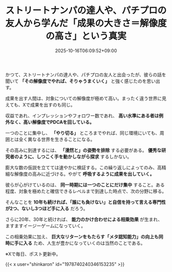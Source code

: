 ﻿---
title: "ストリートナンパの達人や、パチプロの友人から学んだ「成果の大きさ＝解像度の高さ」という真実"
date: 2025-10-16T06:09:52+09:00
draft: false
---

かつて、ストリートナンパの達人や、パチプロの友人と出会ったが、彼らの話を聞いて **「その解像度でやれば、そりゃうまくいく」** と強く感じたのを思い出す。

成果を出す人間は、対象についての解像度が極めて高い。まったく違う世界に見えても、Xで成果を出すのも同じ。

収益であれ、インプレッションやフォロワー数であれ、 **高い水準にある者は例外なく、高い解像度でPDCAを回している。**



一つのことに集中し、 **「やり切る」** ところまでやれば、同じ環境にいても、周囲とは全く異なる世界を生きることになる。

その高みに到達するには、 **「漫然と」の姿勢を排除** する必要がある。 **優秀な研究者のように、しつこく手を動かしながら探求** するしかない。

膨大な数の仮説を立てては速やかに検証する。この繰り返しによってのみ、高精細な解像度の高みに近づける。やがて **呼吸するように成果を出していく。**



彼らが心がけているのは、 **同一時期には一つのことにだけ集中** すること。ある程度、対象を極めたと確信できるレベルまで到達した時点で、次の分野に移る。

そんなことを **10年も続ければ、「誰にも負けない」と自信を持って言える専門性が2つ、ないし3つほど手に入る** だろう。



さらに20年、30年と続ければ、 **能力のかけ合わせによる相乗効果** が生まれ、ますますイージーゲームになっていく。

この相乗効果に加え、 **巨大なリターンをもたらす「メタ認知能力」の向上も同時に手に入る** ため、人生が豊かになっていくのは当然のことである。



※Xで毎日、ポスト更新中。



{{< x user="shinkaron" id="1978740240346153235" >}}